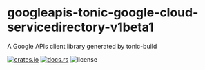 # googleapis-tonic-google-cloud-servicedirectory-v1beta1

A Google APIs client library generated by tonic-build

[![crates.io](https://img.shields.io/crates/v/googleapis-tonic-google-cloud-servicedirectory-v1beta1)](https://crates.io/crates/googleapis-tonic-google-cloud-servicedirectory-v1beta1)
[![docs.rs](https://img.shields.io/docsrs/googleapis-tonic-google-cloud-servicedirectory-v1beta1)](https://docs.rs/googleapis-tonic-google-cloud-servicedirectory-v1beta1)
![license](https://img.shields.io/crates/l/googleapis-tonic-google-cloud-servicedirectory-v1beta1)

